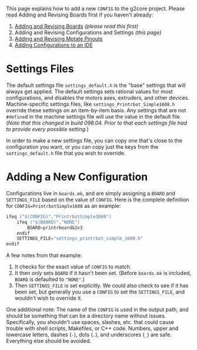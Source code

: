 This page explains how to add a new `CONFIG` to the g2core project. Please read Adding and Revising Boards first if you haven't already:

1. [Adding and Revising Boards](Adding-and-Revising-Boards) _(please read this first)_
1. Adding and Revising Configurations and Settings _(this page)_
1. [Adding and Revising Motate Pinouts](Adding-and-Revising-Motate-Pinouts)
1. [Adding Configurations to an IDE](Adding-Configurations-to-an-IDE)

# Settings Files

The default settings file `settings_default.h` is the "base" settings that will always get applied. The default settings sets rational values for most configurations, and disables the motors axes, extruders, and other devices. Machine-specific settings files, like `settings_Printrbot_Simple1608.h` override these settings on an item-by-item basis. Any settings that are not `#define`d in the machine settings file will use the value in the default file. (*Note that this changed in build 098.04. Prior to that each settings file had to provide every possible setting.*)

In order to make a new settings file, you can copy one that's close to the configuration you want, or you can copy just the keys from the `settings_default.h` file that you wish to override.

# Adding a New Configuration

Configurations live in `boards.mk`, and are simply assigning a `BOARD` and `SETTINGS_FILE` based on the value of `CONFIG`. Here is the complete definition for `CONFIG=PrintrbotSimple1608` as an example:

```c++
ifeq ("$(CONFIG)","PrintrbotSimple1608")
    ifeq ("$(BOARD)","NONE")
        BOARD=printrboardG2v3
    endif
    SETTINGS_FILE="settings_printrbot_simple_1608.h"
endif
```

A few notes from that example:

1. It checks for the exact value of `CONFIG` to match.
1. It then *only* sets `BOARD` if it hasn't been set. (Before `boards.mk` is included, `BOARD` is defaulted to `"NONE"`.)
1. Then `SETTINGS_FILE` is set explicitly. We could also check to see if it has been set, but generally you use a `CONFIG` to set the `SETTINGS_FILE`, and wouldn't wish to override it.

One additional note: The name of the `CONFIG` is used in the output path, and should be something that can be a directory name without issues. Specifically, you shouldn't use spaces, slashes, etc. that could cause trouble with shell scripts, Makefiles, or C++ code. Numbers, upper and lowercase letters, dashes (`-`), dots (`.`), and underscores (`_`) are safe. Everything else should be avoided.